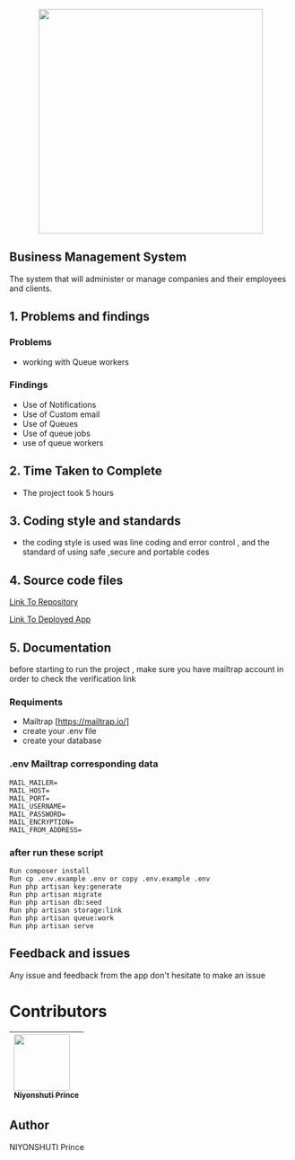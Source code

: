 <p align="center"><a href="https://laravel.com" target="_blank"><img src="https://raw.githubusercontent.com/laravel/art/master/logo-lockup/5%20SVG/2%20CMYK/1%20Full%20Color/laravel-logolockup-cmyk-red.svg" width="400"></a></p>


## Business Management System

The system that will administer or manage companies and their employees and clients. 


## 1. Problems and findings

### Problems

- working with Queue workers

### Findings

- Use of Notifications
- Use of Custom email
- Use of Queues
- Use of queue jobs
- use of queue workers

## 2. Time Taken to Complete

- The project took 5 hours

## 3. Coding style and standards

- the coding style is used was line coding and error control , and the standard of using safe ,secure and portable codes

## 4. Source code files

[Link To Repository](https://github.com/PrinceNiyonshuti/bussinessManagementSystem.git)

[Link To Deployed App](https://bms-laravel.herokuapp.com/)

## 5. Documentation

before starting to run the project , make sure you have mailtrap account in order to check the verification link

### Requiments
- Mailtrap [https://mailtrap.io/]
- create your .env file 
- create your database
### .env Mailtrap corresponding data

    MAIL_MAILER=
    MAIL_HOST=
    MAIL_PORT=
    MAIL_USERNAME=
    MAIL_PASSWORD=
    MAIL_ENCRYPTION=
    MAIL_FROM_ADDRESS=

### after run these script 
    Run composer install
    Run cp .env.example .env or copy .env.example .env
    Run php artisan key:generate
    Run php artisan migrate
    Run php artisan db:seed
    Run php artisan storage:link
    Run php artisan queue:work
    Run php artisan serve


## Feedback and issues

Any issue and feedback from the app don't hesitate to make an issue

# Contributors

| [<img src="https://github.com/PrinceNiyonshuti.png" width="100px;"><br><sub><b>Niyonshuti Prince</b></sub>](https://github.com/PrinceNiyonshuti) |
| :------------------------------------------------------------------------------------------------------------------------ |

## Author

NIYONSHUTI Prince
